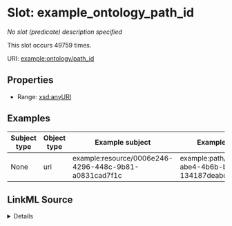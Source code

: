

# Slot: example_ontology_path_id


_No slot (predicate) description specified_






This slot occurs 49759 times.


URI: [example:ontology/path_id](http://example.org/ontology/path_id)



<!-- no inheritance hierarchy -->








## Properties

* Range: [xsd:anyURI](http://www.w3.org/2001/XMLSchema#anyURI)






## Examples

| Subject type | Object type | Example subject | Example object | Occurrences |
| --- | --- | --- | --- | --- |
| None | uri | example:resource/0006e246-4296-448c-9b81-a0831cad7f1c | example:path/713eb469-abe4-4b6b-bad6-134187deabd8 | 49759 |




## LinkML Source

<details>

```yaml
name: example_ontology_path_id
annotations:
  count:
    tag: count
    value: 49759
  uri:
    tag: uri
    value: 49759
description: No slot (predicate) description specified
examples:
- description: None→uri
  object:
    example_object: example:path/713eb469-abe4-4b6b-bad6-134187deabd8
    example_object_type: uri
    example_predicate: example:ontology/path_id
    example_subject: example:resource/0006e246-4296-448c-9b81-a0831cad7f1c
    example_subject_type: None
from_schema: climatepub4-kg
rank: 1000
slot_uri: example:ontology/path_id
alias: example_ontology_path_id
range: uri

```
</details>